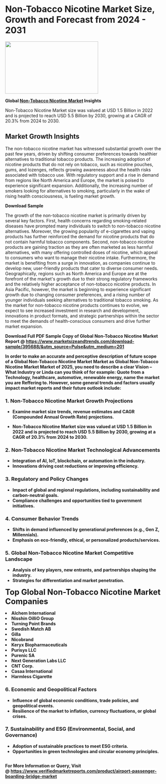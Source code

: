 <H1>Non-Tobacco Nicotine Market Size, Growth and Forecast from 2024 - 2031</H1><img class="aligncenter size-medium wp-image-584254" src="https://thirdeyenews.in/wp-content/uploads/2024/09/Global-Market-Research-300x168.jpeg" alt="" width="300" height="168" /><p><strong>Global&nbsp;<a href="https://www.marketsizeandtrends.com/download-sample/395688/&amp;utm_source=Pulse&amp;utm_medium=201">Non-Tobacco Nicotine Market</a> Insights</strong></p><p>Non-Tobacco Nicotine Market size was valued at USD 1.5 Billion in 2022 and is projected to reach USD 5.5 Billion by 2030, growing at a CAGR of 20.3% from 2024 to 2030.</p><p><h2>Market Growth Insights</h2> <p>The non-tobacco nicotine market has witnessed substantial growth over the past few years, driven by shifting consumer preferences towards healthier alternatives to traditional tobacco products. The increasing adoption of nicotine products that do not rely on tobacco, such as nicotine pouches, gums, and lozenges, reflects growing awareness about the health risks associated with tobacco use. With regulatory support and a rise in demand from regions like North America and Europe, the market is poised to experience significant expansion. Additionally, the increasing number of smokers looking for alternatives to smoking, particularly in the wake of rising health consciousness, is fueling market growth.</p> <p><strong>Download Sample</strong></p> <p>The growth of the non-tobacco nicotine market is primarily driven by several key factors. First, health concerns regarding smoking-related diseases have prompted many individuals to switch to non-tobacco nicotine alternatives. Moreover, the growing popularity of e-cigarettes and vaping products has further reinforced the demand for nicotine products that do not contain harmful tobacco components. Second, non-tobacco nicotine products are gaining traction as they are often marketed as less harmful alternatives, with many offering controlled doses of nicotine, which appeal to consumers who want to manage their nicotine intake. Furthermore, the market is benefiting from a surge in innovation, as companies continue to develop new, user-friendly products that cater to diverse consumer needs. Geographically, regions such as North America and Europe are at the forefront of the market's growth due to their strong regulatory frameworks and the relatively higher acceptance of non-tobacco nicotine products. In Asia Pacific, however, the market is beginning to experience significant growth due to changing consumer preferences, and a rising number of younger individuals seeking alternatives to traditional tobacco smoking. As the market for non-tobacco nicotine products continues to evolve, we expect to see increased investment in research and development, innovations in product formats, and strategic partnerships within the sector to meet the demands of health-conscious consumers and drive further market expansion.</p> <p><strong></p><p><span class=""><strong>Download Full PDF Sample Copy of Global Non-Tobacco Nicotine Market Report</strong> @ <a href="https://www.marketsizeandtrends.com/download-sample/395688/&amp;utm_source=Pulse&amp;utm_medium=201" target="_blank">https://www.marketsizeandtrends.com/download-sample/395688/&amp;utm_source=Pulse&amp;utm_medium=201</a></span></p><p>In order to make an accurate and perceptive description of future scope of a Global&nbsp;Non-Tobacco Nicotine Market Market as Global&nbsp;Non-Tobacco Nicotine Market Market of 2025, you need to describe a clear Vision &ndash; What Industry or Linda can you think of for example: Quote from a Technology, healthcare, automotive, renewable energy, name the market you are Reffering to. However, some general trends and factors usually impact market reports and their future outlook include:</p><h3>1.&nbsp;<strong>Non-Tobacco Nicotine Market Growth Projections</strong></h3><ul><li>Examine market size trends, revenue estimates and CAGR (Compounded Annual Growth Rate) projections.</li><li><p>Non-Tobacco Nicotine Market size was valued at USD 1.5 Billion in 2022 and is projected to reach USD 5.5 Billion by 2030, growing at a CAGR of 20.3% from 2024 to 2030.</p></li></ul><h3>2.&nbsp;<strong>Non-Tobacco Nicotine Market Technological Advancements</strong></h3><ul><li>Integration of AI, IoT, blockchain, or automation in the industry.</li><li>Innovations driving cost reductions or improving efficiency.</li></ul><h3>3.&nbsp;<strong>Regulatory and Policy Changes</strong></h3><ul><li>Impact of global and regional regulations, including sustainability and carbon-neutral goals.</li><li>Compliance challenges and opportunities tied to government initiatives.</li></ul><h3>4.&nbsp;<strong>Consumer Behavior Trends</strong></h3><ul><li>Shifts in demand influenced by generational preferences (e.g., Gen Z, Millennials).</li><li>Emphasis on eco-friendly, ethical, or personalized products/services.</li></ul><h3>5.&nbsp;<strong>Global Non-Tobacco Nicotine Market Competitive Landscape</strong></h3><ul><li>Analysis of key players, new entrants, and partnerships shaping the industry.</li><li>Strategies for differentiation and market penetration.</li></ul><p data-pm-slice="1 1 []"><span style="color: inherit; font-family: inherit; font-size: 25px;">Top Global Non-Tobacco Nicotine Market Companies</span></p><div class="" data-test-id=""><p><li>Alchem International</li><li> Nisshin OilliO Group</li><li> Turning Point Brands</li><li> Swedish Match AB</li><li> Gilla</li><li> Nicobrand</li><li> Keryx Biopharmaceuticals</li><li> Purisys LLC</li><li> Purenic SA</li><li> Next Generation Labs LLC</li><li> CNT Corp.</li><li> Casaa International</li><li> Harmless Cigarette</li></p></div><h3>6.&nbsp;<strong>Economic and Geopolitical Factors</strong></h3><ul><li>Influence of global economic conditions, trade policies, and geopolitical events.</li><li>Resilience of the market to inflation, currency fluctuations, or global crises.</li></ul><h3>7.&nbsp;<strong>Sustainability and ESG (Environmental, Social, and Governance)</strong></h3><ul><li>Adoption of sustainable practices to meet ESG criteria.</li><li>Opportunities in green technologies and circular economy principles.</li></ul><h2><strong style="font-size: 14px;">For More Information or Query, Visit @&nbsp;</strong><a style="background-color: #ffffff; font-size: 14px;" href="https://www.marketsizeandtrends.com/report/non-tobacco-nicotine-market/" target="_blank">https://www.verifiedmarketreports.com/product/airport-passenger-boarding-bridge-market</a></h2>
